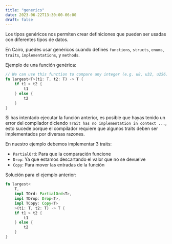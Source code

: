 ```yaml
---
title: "generics"
date: 2023-06-22T13:30:00-06:00
draft: false
---
```


Los tipos genéricos nos permiten crear definiciones que pueden ser usadas con diferentes tipos de datos.

En Cairo, puedes usar genéricos cuando defines `functions`, `structs`, `enums`, `traits`, `implementations`, y `methods`.

Ejemplo de una función genérica:

```rust {.codebox}
// We can use this function to compare any integer (e.g. u8, u32, u256)
fn largest<T>(t1: T, t2: T) -> T {
    if t1 > t2 {
        t1
    } else {
        t2
    }
}
```

Si has intentado ejecutar la función anterior, es posible que hayas tenido un error del compilador diciendo `Trait has no implementation in context ...`, esto sucede porque el compilador requiere que algunos traits deben ser implementados por diversas razones.

En nuestro ejemplo debemos implementar 3 traits:

- `PartialOrd`: Para que la comparación funcione
- `Drop`: Ya que estamos descartando el valor que no se devuelve
- `Copy`: Para mover las entradas de la función

Solución para el ejemplo anterior:

```rust {.codebox}
fn largest<
    T,
    impl TOrd: PartialOrd<T>,
    impl TDrop: Drop<T>,
    impl TCopy: Copy<T>
    >(t1: T, t2: T) -> T {
    if t1 > t2 {
        t1
    } else {
        t2
    }
}
```
